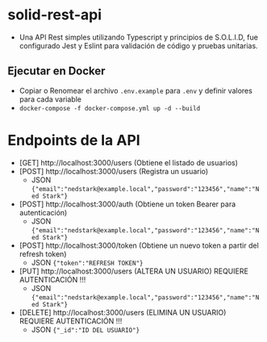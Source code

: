 # solid-rest-api
- Una API Rest simples utilizando Typescript y principios de S.O.L.I.D, fue configurado Jest y Eslint para validación de código y pruebas unitarias.

## Ejecutar en Docker
- Copiar o Renomear el archivo `.env.example` para `.env` y definir valores para cada variable
- `docker-compose -f docker-compose.yml up -d --build`

# Endpoints de la API
- [GET] http://localhost:3000/users (Obtiene el listado de usuarios)
- [POST] http://localhost:3000/users (Registra un usuario)
  - JSON `{"email":"nedstark@example.local","password":"123456","name":"Ned Stark"}`
- [POST] http://localhost:3000/auth (Obtiene un token Bearer para autenticación)
  - JSON `{"email":"nedstark@example.local","password":"123456","name":"Ned Stark"}`
- [POST] http://localhost:3000/token (Obtiene un nuevo token a partir del refresh token)
  - JSON `{"token":"REFRESH TOKEN"}`
- [PUT] http://localhost:3000/users (ALTERA UN USUARIO) REQUIERE AUTENTICACIÓN !!!
  - JSON `{"email":"nedstark@example.local","password":"123456","name":"Ned Stark"}`
- [DELETE] http://localhost:3000/users (ELIMINA UN USUARIO) REQUIERE AUTENTICACIÓN !!!
  - JSON `{"_id":"ID DEL USUARIO"}`
